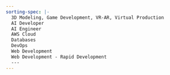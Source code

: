 ```yaml
---
sorting-spec: |-
  3D Modeling, Game Development, VR-AR, Virtual Production
  AI Developer
  AI Engineer
  AWS Cloud
  Databases
  DevOps
  Web Development
  Web Development - Rapid Development
  ---
---
```

